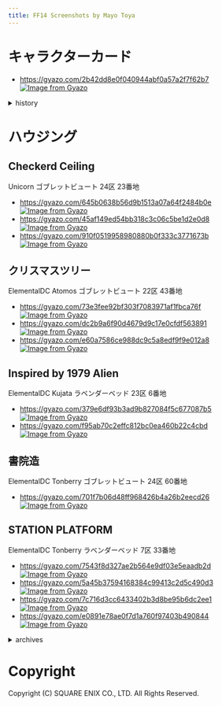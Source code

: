 ```yaml
---
title: FF14 Screenshots by Mayo Toya
---
```

# キャラクターカード

* https://gyazo.com/2b42dd8e0f040944abf0a57a2f7f62b7
[![Image from Gyazo](https://i.gyazo.com/2b42dd8e0f040944abf0a57a2f7f62b7.jpg)](https://gyazo.com/2b42dd8e0f040944abf0a57a2f7f62b7)

<details>
<summary>history</summary>

* https://gyazo.com/c9a3aaf70f4826b483264c00abafe0a3
[![Image from Gyazo](https://i.gyazo.com/c9a3aaf70f4826b483264c00abafe0a3.jpg)](https://gyazo.com/c9a3aaf70f4826b483264c00abafe0a3)
* https://gyazo.com/fa00e3b279ca4ad88a734b861ef87370
[![Image from Gyazo](https://i.gyazo.com/fa00e3b279ca4ad88a734b861ef87370.jpg)](https://gyazo.com/fa00e3b279ca4ad88a734b861ef87370)
* https://gyazo.com/baad68a72cac43a0d178df21d02c5683
[![Image from Gyazo](https://i.gyazo.com/baad68a72cac43a0d178df21d02c5683.jpg)](https://gyazo.com/baad68a72cac43a0d178df21d02c5683)
* https://gyazo.com/88e38e78e243a8c8fdd5424d5d7acbbe
[![Image from Gyazo](https://i.gyazo.com/88e38e78e243a8c8fdd5424d5d7acbbe.jpg)](https://gyazo.com/88e38e78e243a8c8fdd5424d5d7acbbe)
* https://gyazo.com/65452dc9e465f1438232563a489a187e
[![Image from Gyazo](https://i.gyazo.com/65452dc9e465f1438232563a489a187e.jpg)](https://gyazo.com/65452dc9e465f1438232563a489a187e)
* https://gyazo.com/77abb03857235b814470d67f8578beda
[![Image from Gyazo](https://i.gyazo.com/77abb03857235b814470d67f8578beda.jpg)](https://gyazo.com/77abb03857235b814470d67f8578beda)
* https://gyazo.com/c10f56970371c812970962d81b69ee7b
[![Image from Gyazo](https://i.gyazo.com/c10f56970371c812970962d81b69ee7b.jpg)](https://gyazo.com/c10f56970371c812970962d81b69ee7b)

</details>

# ハウジング

## Checkerd Ceiling
Unicorn ゴブレットビュート 24区 23番地
* https://gyazo.com/645b0638b56d9b1513a07a64f2484b0e
[![Image from Gyazo](https://i.gyazo.com/645b0638b56d9b1513a07a64f2484b0e.png)](https://gyazo.com/645b0638b56d9b1513a07a64f2484b0e)
* https://gyazo.com/45af149ed54bb318c3c06c5be1d2e0d8
[![Image from Gyazo](https://i.gyazo.com/45af149ed54bb318c3c06c5be1d2e0d8.png)](https://gyazo.com/45af149ed54bb318c3c06c5be1d2e0d8)
* https://gyazo.com/910f0519958980880b0f333c3771673b
[![Image from Gyazo](https://i.gyazo.com/910f0519958980880b0f333c3771673b.png)](https://gyazo.com/910f0519958980880b0f333c3771673b)

## クリスマスツリー
ElementalDC Atomos ゴブレットビュート 22区 43番地
* https://gyazo.com/73e3fee92bf303f7083971af1fbca76f
[![Image from Gyazo](https://i.gyazo.com/73e3fee92bf303f7083971af1fbca76f.png)](https://gyazo.com/73e3fee92bf303f7083971af1fbca76f)
* https://gyazo.com/dc2b9a6f90d4679d9c17e0cfdf563891
[![Image from Gyazo](https://i.gyazo.com/dc2b9a6f90d4679d9c17e0cfdf563891.png)](https://gyazo.com/dc2b9a6f90d4679d9c17e0cfdf563891)
* https://gyazo.com/e60a7586ce988dc9c5a8edf9f9e012a8
[![Image from Gyazo](https://i.gyazo.com/e60a7586ce988dc9c5a8edf9f9e012a8.png)](https://gyazo.com/e60a7586ce988dc9c5a8edf9f9e012a8)

## Inspired by 1979 Alien
ElementalDC Kujata ラベンダーベッド 23区 6番地
* https://gyazo.com/379e6df93b3ad9b827084f5c677087b5
[![Image from Gyazo](https://i.gyazo.com/379e6df93b3ad9b827084f5c677087b5.png)](https://gyazo.com/379e6df93b3ad9b827084f5c677087b5)
* https://gyazo.com/f95ab70c2effc812bc0ea460b22c4cbd
[![Image from Gyazo](https://i.gyazo.com/f95ab70c2effc812bc0ea460b22c4cbd.png)](https://gyazo.com/f95ab70c2effc812bc0ea460b22c4cbd)

## 書院造
ElementalDC Tonberry ゴブレットビュート 24区 60番地
* https://gyazo.com/701f7b06d48ff968426b4a26b2eecd26
[![Image from Gyazo](https://i.gyazo.com/701f7b06d48ff968426b4a26b2eecd26.png)](https://gyazo.com/701f7b06d48ff968426b4a26b2eecd26)

## STATION PLATFORM
ElementalDC Tonberry ラベンダーベッド 7区 33番地
* https://gyazo.com/7543f8d327ae2b564e9df03e5eaadb2d
[![Image from Gyazo](https://i.gyazo.com/7543f8d327ae2b564e9df03e5eaadb2d.png)](https://gyazo.com/7543f8d327ae2b564e9df03e5eaadb2d)
* https://gyazo.com/5a45b37594168384c99413c2d5c490d3
[![Image from Gyazo](https://i.gyazo.com/5a45b37594168384c99413c2d5c490d3.png)](https://gyazo.com/5a45b37594168384c99413c2d5c490d3)
* https://gyazo.com/7c716d3cc6433402b3d8be95b6dc2ee1
[![Image from Gyazo](https://i.gyazo.com/7c716d3cc6433402b3d8be95b6dc2ee1.png)](https://gyazo.com/7c716d3cc6433402b3d8be95b6dc2ee1)
* https://gyazo.com/e0891e78ae0f7d1a760f97403b490844
[![Image from Gyazo](https://i.gyazo.com/e0891e78ae0f7d1a760f97403b490844.png)](https://gyazo.com/e0891e78ae0f7d1a760f97403b490844)


<details>
<summary>archives</summary>

## 水底のティールーム
ElementalDC Aegis ゴブレットビュート 11区 32番地
* https://gyazo.com/0581f558381c574728d1acdd6f8caf3e
[![Image from Gyazo](https://i.gyazo.com/0581f558381c574728d1acdd6f8caf3e.png)](https://gyazo.com/0581f558381c574728d1acdd6f8caf3e)
* https://gyazo.com/360388a8ae832a90815df07597863563
[![Image from Gyazo](https://i.gyazo.com/360388a8ae832a90815df07597863563.png)](https://gyazo.com/360388a8ae832a90815df07597863563)
* https://gyazo.com/a934e4746f71ca53f36bcb8f05d58db5
[![Image from Gyazo](https://i.gyazo.com/a934e4746f71ca53f36bcb8f05d58db5.png)](https://gyazo.com/a934e4746f71ca53f36bcb8f05d58db5)

## (3II159171) NieR型/白黒
ElementalDC Unicorn ゴブレットビュート 11区 41番地
* https://gyazo.com/7f3ba3d211a3137bd6d1d30b9c6665c5
[![Image from Gyazo](https://i.gyazo.com/7f3ba3d211a3137bd6d1d30b9c6665c5.png)](https://gyazo.com/7f3ba3d211a3137bd6d1d30b9c6665c5)

## 絵画の間
* https://gyazo.com/8a684092a76de85c895a10369599e6ef
[![Image from Gyazo](https://i.gyazo.com/8a684092a76de85c895a10369599e6ef.png)](https://gyazo.com/8a684092a76de85c895a10369599e6ef)
* https://gyazo.com/ec90552531be3b738a4d3cd9e3f1da0d
[![Image from Gyazo](https://i.gyazo.com/ec90552531be3b738a4d3cd9e3f1da0d.png)](https://gyazo.com/ec90552531be3b738a4d3cd9e3f1da0d)
* https://gyazo.com/1c4a4900ff7a0d1db7baa5922bbd69b5
[![Image from Gyazo](https://i.gyazo.com/1c4a4900ff7a0d1db7baa5922bbd69b5.png)](https://gyazo.com/1c4a4900ff7a0d1db7baa5922bbd69b5)

## 市松天井の画廊
ElementalDC Aegis ゴブレットビュート 11区 31番地
* https://gyazo.com/8346b820d85915f65587672f07050afa
[![Image from Gyazo](https://i.gyazo.com/8346b820d85915f65587672f07050afa.png)](https://gyazo.com/8346b820d85915f65587672f07050afa)
* https://gyazo.com/bd3c65b0a4782791927b8525f185f12a
[![Image from Gyazo](https://i.gyazo.com/bd3c65b0a4782791927b8525f185f12a.png)](https://gyazo.com/bd3c65b0a4782791927b8525f185f12a)
* https://gyazo.com/e2c542b67fc62e8b6321c31b504ed66d
[![Image from Gyazo](https://i.gyazo.com/e2c542b67fc62e8b6321c31b504ed66d.png)](https://gyazo.com/e2c542b67fc62e8b6321c31b504ed66d)
* https://gyazo.com/743c7fed59c96f6f92d09643ffa89026
[![Image from Gyazo](https://i.gyazo.com/743c7fed59c96f6f92d09643ffa89026.png)](https://gyazo.com/743c7fed59c96f6f92d09643ffa89026)
* https://gyazo.com/ed7155058aeba93390fae17ed65b6d11
[![Image from Gyazo](https://i.gyazo.com/ed7155058aeba93390fae17ed65b6d11.png)](https://gyazo.com/ed7155058aeba93390fae17ed65b6d11)
* https://gyazo.com/6a9d41c7ca8205735b7129fa659104e3
[![Image from Gyazo](https://i.gyazo.com/6a9d41c7ca8205735b7129fa659104e3.png)](https://gyazo.com/6a9d41c7ca8205735b7129fa659104e3)
* https://gyazo.com/8a018e48bb26b4fa14aadc04fd5f611e
[![Image from Gyazo](https://i.gyazo.com/8a018e48bb26b4fa14aadc04fd5f611e.png)](https://gyazo.com/8a018e48bb26b4fa14aadc04fd5f611e)
* https://gyazo.com/84b9c139b36a836d59f9b03b0480df46
[![Image from Gyazo](https://i.gyazo.com/84b9c139b36a836d59f9b03b0480df46.png)](https://gyazo.com/84b9c139b36a836d59f9b03b0480df46)

## ワンルームなサンルーム
ElementalDC Aegis ゴブレットビュート 11区 31番地
* https://gyazo.com/14b795e6e7c9b18149c386537b708d9a
[![Image from Gyazo](https://i.gyazo.com/14b795e6e7c9b18149c386537b708d9a.png)](https://gyazo.com/14b795e6e7c9b18149c386537b708d9a)
* https://gyazo.com/ad35328ee9c6275b6b7b2859aafc6281
[![Image from Gyazo](https://i.gyazo.com/ad35328ee9c6275b6b7b2859aafc6281.png)](https://gyazo.com/ad35328ee9c6275b6b7b2859aafc6281)

## うぺぺベーカリー
ElementalDC Unicorn ラベンダーベッド 17区 35番地
* https://gyazo.com/5d92721c38f23a250519ff0700921d2b
[![Image from Gyazo](https://i.gyazo.com/5d92721c38f23a250519ff0700921d2b.png)](https://gyazo.com/5d92721c38f23a250519ff0700921d2b)
* https://gyazo.com/77ab367a3eee091bab35b2d450cde2dc
[![Image from Gyazo](https://i.gyazo.com/77ab367a3eee091bab35b2d450cde2dc.png)](https://gyazo.com/77ab367a3eee091bab35b2d450cde2dc)
* https://gyazo.com/859d178dcd2f5f9ce549bcf3e153708c
[![Image from Gyazo](https://i.gyazo.com/859d178dcd2f5f9ce549bcf3e153708c.png)](https://gyazo.com/859d178dcd2f5f9ce549bcf3e153708c)
* https://gyazo.com/c548eea1dee211a6e209ea5ee7c2d058
[![Image from Gyazo](https://i.gyazo.com/c548eea1dee211a6e209ea5ee7c2d058.png)](https://gyazo.com/c548eea1dee211a6e209ea5ee7c2d058)
* https://gyazo.com/2ea4d768d9da6d09ec23007150e149f5
[![Image from Gyazo](https://i.gyazo.com/2ea4d768d9da6d09ec23007150e149f5.png)](https://gyazo.com/2ea4d768d9da6d09ec23007150e149f5)
* https://gyazo.com/b57c1b3685594c0d49a55c8bee318506
[![Image from Gyazo](https://i.gyazo.com/b57c1b3685594c0d49a55c8bee318506.png)](https://gyazo.com/b57c1b3685594c0d49a55c8bee318506)
* https://gyazo.com/2fc7e4204c2c8c73fad6a80eb7aebfb8
[![Image from Gyazo](https://i.gyazo.com/2fc7e4204c2c8c73fad6a80eb7aebfb8.png)](https://gyazo.com/2fc7e4204c2c8c73fad6a80eb7aebfb8)

## Bar寝落ちの森
ElementalDC Aegis ミスト・ヴィレッジ 20区 トップマスト 2号室
* https://gyazo.com/f2b3f58085a5ab758f16a8a99ade46e5
[![Image from Gyazo](https://i.gyazo.com/f2b3f58085a5ab758f16a8a99ade46e5.png)](https://gyazo.com/f2b3f58085a5ab758f16a8a99ade46e5)
* https://gyazo.com/e80bbbb416d75ec921ab09f78ac5dc96
[![Image from Gyazo](https://i.gyazo.com/e80bbbb416d75ec921ab09f78ac5dc96.png)](https://gyazo.com/e80bbbb416d75ec921ab09f78ac5dc96)

## さるるの実験部屋
ElementalDC Aegis ラベンダーベッド 21区 リリーヒルズ 1号室
* https://gyazo.com/785f5d0ccf3540b7f3f16e8877a22063
[![Image from Gyazo](https://i.gyazo.com/785f5d0ccf3540b7f3f16e8877a22063.png)](https://gyazo.com/785f5d0ccf3540b7f3f16e8877a22063)
* https://gyazo.com/6db0a95f61f5702cd8589ca2c6a2e48d
[![Image from Gyazo](https://i.gyazo.com/6db0a95f61f5702cd8589ca2c6a2e48d.png)](https://gyazo.com/6db0a95f61f5702cd8589ca2c6a2e48d)

## 牢獄Bar
ElementalDC Unicorn ラベンダーベッド 6区 リリーヒルズ 30号室
* https://gyazo.com/0f54b800ee61f5e3335ed94d55c4b630
[![Image from Gyazo](https://i.gyazo.com/0f54b800ee61f5e3335ed94d55c4b630.png)](https://gyazo.com/0f54b800ee61f5e3335ed94d55c4b630)
* https://gyazo.com/dce033ab2804ff80036eaaa3fc551abf
[![Image from Gyazo](https://i.gyazo.com/dce033ab2804ff80036eaaa3fc551abf.png)](https://gyazo.com/dce033ab2804ff80036eaaa3fc551abf)
* https://gyazo.com/ba19c7b532fd5f5ee98fbb192c3f552e
[![Image from Gyazo](https://i.gyazo.com/ba19c7b532fd5f5ee98fbb192c3f552e.png)](https://gyazo.com/ba19c7b532fd5f5ee98fbb192c3f552e)
* https://gyazo.com/95e83b3ee6d3af93d75040a7a9aa77df
[![Image from Gyazo](https://i.gyazo.com/95e83b3ee6d3af93d75040a7a9aa77df.png)](https://gyazo.com/95e83b3ee6d3af93d75040a7a9aa77df)
* https://gyazo.com/197ee95b02954907b794d219fae7c510
[![Image from Gyazo](https://i.gyazo.com/197ee95b02954907b794d219fae7c510.png)](https://gyazo.com/197ee95b02954907b794d219fae7c510)

## 誰そ彼庵
ElementalDC Aegis ミスト・ヴィレッジ 7区 23番地
* https://gyazo.com/a32a371567dbdc920d800873baf4c580
[![Image from Gyazo](https://i.gyazo.com/a32a371567dbdc920d800873baf4c580.png)](https://gyazo.com/a32a371567dbdc920d800873baf4c580)
* https://gyazo.com/092e8c7732bd060a9c72a80cf9113089
[![Image from Gyazo](https://i.gyazo.com/092e8c7732bd060a9c72a80cf9113089.png)](https://gyazo.com/092e8c7732bd060a9c72a80cf9113089)
* https://gyazo.com/92fcbd0bf74f1e4f23b83445c3f6524d
[![Image from Gyazo](https://i.gyazo.com/92fcbd0bf74f1e4f23b83445c3f6524d.png)](https://gyazo.com/92fcbd0bf74f1e4f23b83445c3f6524d)
* https://gyazo.com/e1538507812f06d606932f50e05dd8e8
[![Image from Gyazo](https://i.gyazo.com/e1538507812f06d606932f50e05dd8e8.png)](https://gyazo.com/e1538507812f06d606932f50e05dd8e8)

## ﾍﾞｰｶﾘｰ&ｶﾌｪ Piilo
ElementalDC Unicorn ゴブレットビュート 7区 43番地
* https://gyazo.com/a6ee872f3c8ffc953a11ad6ac7058845
[![Image from Gyazo](https://i.gyazo.com/a6ee872f3c8ffc953a11ad6ac7058845.png)](https://gyazo.com/a6ee872f3c8ffc953a11ad6ac7058845)
* https://gyazo.com/1fbb91a5c59562c41bb53381ff4c161f
[![Image from Gyazo](https://i.gyazo.com/1fbb91a5c59562c41bb53381ff4c161f.png)](https://gyazo.com/1fbb91a5c59562c41bb53381ff4c161f)
* https://gyazo.com/1eeb94821e808672b5d91c2cd303bf11
[![Image from Gyazo](https://i.gyazo.com/1eeb94821e808672b5d91c2cd303bf11.png)](https://gyazo.com/1eeb94821e808672b5d91c2cd303bf11)
* https://gyazo.com/5ecde3d512c791f42ee59d055ae2d425
[![Image from Gyazo](https://i.gyazo.com/5ecde3d512c791f42ee59d055ae2d425.png)](https://gyazo.com/5ecde3d512c791f42ee59d055ae2d425)
* https://gyazo.com/a0edc21dbad423eab94ae5dcf6087be4
[![Image from Gyazo](https://i.gyazo.com/a0edc21dbad423eab94ae5dcf6087be4.png)](https://gyazo.com/a0edc21dbad423eab94ae5dcf6087be4)

## 格子天井と水槽のBar
ElementalDC Aegis ゴブレットビュート 11区 31番地
* https://gyazo.com/62b8c137c9aecc54bf8457e41679ffcd
[![Image from Gyazo](https://i.gyazo.com/62b8c137c9aecc54bf8457e41679ffcd.png)](https://gyazo.com/62b8c137c9aecc54bf8457e41679ffcd)
* https://gyazo.com/4b9d8425fb927f04fc67c317039a313a
[![Image from Gyazo](https://i.gyazo.com/4b9d8425fb927f04fc67c317039a313a.png)](https://gyazo.com/4b9d8425fb927f04fc67c317039a313a)
* https://gyazo.com/56b4c4f00a8b382fa5bfd5ff93f329bb
[![Image from Gyazo](https://i.gyazo.com/56b4c4f00a8b382fa5bfd5ff93f329bb.png)](https://gyazo.com/56b4c4f00a8b382fa5bfd5ff93f329bb)
* https://gyazo.com/68df67c857c9dae9255ea16e6720f97e
[![Image from Gyazo](https://i.gyazo.com/68df67c857c9dae9255ea16e6720f97e.png)](https://gyazo.com/68df67c857c9dae9255ea16e6720f97e)
* https://gyazo.com/e3f040c7253004af36e373a3ba564d93
[![Image from Gyazo](https://i.gyazo.com/e3f040c7253004af36e373a3ba564d93.png)](https://gyazo.com/e3f040c7253004af36e373a3ba564d93)

## 砂の都のお家カフェSaruruCafe
ElementalDC Aegis ゴブレットビュート 11区 32番地
* https://gyazo.com/a225997f6f5f22ccebc6fbe4e444938f
[![Image from Gyazo](https://i.gyazo.com/a225997f6f5f22ccebc6fbe4e444938f.png)](https://gyazo.com/a225997f6f5f22ccebc6fbe4e444938f)

## めいど喫茶あすたぁ
ElementalDC Gungnir ミスト・ヴィレッジ 12区 拡張街 トップマスト 85号室
* https://gyazo.com/c436a4666e78f6e0858bd94dda09fd32
[![Image from Gyazo](https://i.gyazo.com/c436a4666e78f6e0858bd94dda09fd32.png)](https://gyazo.com/c436a4666e78f6e0858bd94dda09fd32)

## 小鬼のおにぎり屋おにや
ElementalDC Unicorn ゴブレットビュート 20区 5番地
* https://gyazo.com/44e054c9a892cb1e1af986ef4c48ec51
[![Image from Gyazo](https://i.gyazo.com/44e054c9a892cb1e1af986ef4c48ec51.png)](https://gyazo.com/44e054c9a892cb1e1af986ef4c48ec51)

## サレタチノ
ElementalDC Typhon ミスト・ヴィレッジ 14区 19番地
* https://gyazo.com/140fc7b3fb08e3805896266894aaa14e
[![Image from Gyazo](https://i.gyazo.com/140fc7b3fb08e3805896266894aaa14e.png)](https://gyazo.com/140fc7b3fb08e3805896266894aaa14e)

## 一閃
ElementalDC Atomos ラベンダーベッド 17区 5番地
* https://gyazo.com/17478a92bab0117d83158327554f7c7
[![Image from Gyazo](https://i.gyazo.com/17478a92bab0117d83158327554f7c7d.png)](https://gyazo.com/17478a92bab0117d83158327554f7c7d)
* https://gyazo.com/016b2ff613c599106b5af4ee7c2dd8d1
[![Image from Gyazo](https://i.gyazo.com/016b2ff613c599106b5af4ee7c2dd8d1.png)](https://gyazo.com/016b2ff613c599106b5af4ee7c2dd8d1)
</details>

# Copyright
Copyright (C) SQUARE ENIX CO., LTD. All Rights Reserved.